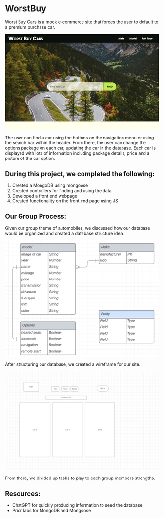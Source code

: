 # WorstBuy

Worst Buy Cars is a mock e-commerce site that forces the user to default to a premium purchase car.

![Worst Buy Website](./client/assets/Worst-Buy-Cars.png)

The user can find a car using the buttons on the navigation menu or using the search bar within the header. From there, the user can change the options package on each car, updating the car in the database. Each car is displayed with lots of information including package details, price and a picture of the car option.

## During this project, we completed the following: 
1. Created a MongoDB using mongoose
2. Created controllers for finding and using the data
3. Developed a front end webpage
4. Created functionality on the front end page using JS

## Our Group Process: 

Given our group theme of automobiles, we discussed how our database would be organized and created a database structure idea.

![DataBase Structure of Worst Buy](./client/assets/ERD.png)

After structuring our database, we created a wireframe for our site.

![Wireframe of Worst Buy](./client/assets/wireframe-worst-buy.png)

From there, we divided up tasks to play to each group members strengths.

## Resources:
- ChatGPT for quickly producing information to seed the database
- Prior labs for MongoDB and Mongoose
